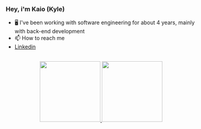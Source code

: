 ### Hey, i'm Kaio (Kyle)

- 🖥️ I've been working with software engineering for about 4 years, mainly with back-end development
- 📫 How to reach me 
- <a href="https://www.linkedin.com/in/kaio-eduardo/">Linkedin</a>

##

<div align="center">
  <a href="https://github.com/kaioesa">
  <img height="160em" src="https://github-readme-stats.vercel.app/api?username=kaioesa&show_icons=true&theme=gruvbox&include_all_commits=true&count_private=true"/>
  <img height="160em" src="https://github-readme-stats.vercel.app/api/top-langs/?username=kaioesa&layout=compact&langs_count=7&theme=gruvbox"/>
</div>
  
##
